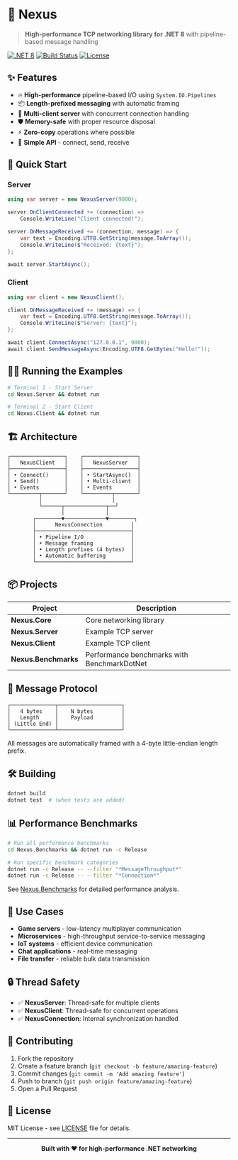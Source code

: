 # 🚀 Nexus

> **High-performance TCP networking library for .NET 8** with pipeline-based message handling

[![.NET 8](https://img.shields.io/badge/.NET-8.0-purple.svg)](https://dotnet.microsoft.com/download/dotnet/8.0)
[![Build Status](https://img.shields.io/badge/build-passing-brightgreen.svg)](#)
[![License](https://img.shields.io/badge/license-MIT-blue.svg)](#)

## ✨ Features

- 🔥 **High-performance** pipeline-based I/O using `System.IO.Pipelines`
- 📦 **Length-prefixed messaging** with automatic framing
- 🔄 **Multi-client server** with concurrent connection handling
- 🛡️ **Memory-safe** with proper resource disposal
- ⚡ **Zero-copy** operations where possible
- 🎯 **Simple API** - connect, send, receive

## 🚀 Quick Start

### Server
```csharp
using var server = new NexusServer(9000);

server.OnClientConnected += (connection) => 
    Console.WriteLine("Client connected!");

server.OnMessageReceived += (connection, message) => {
    var text = Encoding.UTF8.GetString(message.ToArray());
    Console.WriteLine($"Received: {text}");
};

await server.StartAsync();
```

### Client
```csharp
using var client = new NexusClient();

client.OnMessageReceived += (message) => {
    var text = Encoding.UTF8.GetString(message.ToArray());
    Console.WriteLine($"Server: {text}");
};

await client.ConnectAsync("127.0.0.1", 9000);
await client.SendMessageAsync(Encoding.UTF8.GetBytes("Hello!"));
```

## 🏃‍♂️ Running the Examples

```bash
# Terminal 1 - Start Server
cd Nexus.Server && dotnet run

# Terminal 2 - Start Client  
cd Nexus.Client && dotnet run
```

## 🏗️ Architecture

```
┌─────────────────┐    ┌─────────────────┐
│   NexusClient   │    │   NexusServer   │
├─────────────────┤    ├─────────────────┤
│ • Connect()     │    │ • StartAsync()  │
│ • Send()        │    │ • Multi-client  │
│ • Events        │    │ • Events        │
└─────────┬───────┘    └─────────┬───────┘
          │                      │
          └──────┬─────────────┬──┘
                 │             │
        ┌────────▼─────────────▼────────┐
        │      NexusConnection         │
        ├──────────────────────────────┤
        │ • Pipeline I/O               │
        │ • Message framing            │
        │ • Length prefixes (4 bytes)  │
        │ • Automatic buffering        │
        └──────────────────────────────┘
```

## 📦 Projects

| Project | Description |
|---------|-------------|
| **Nexus.Core** | Core networking library |
| **Nexus.Server** | Example TCP server |
| **Nexus.Client** | Example TCP client |
| **Nexus.Benchmarks** | Performance benchmarks with BenchmarkDotNet |

## 🔧 Message Protocol

```
┌──────────────┬────────────────────┐
│   4 bytes    │    N bytes         │
│   Length     │    Payload         │
│ (Little End) │                    │
└──────────────┴────────────────────┘
```

All messages are automatically framed with a 4-byte little-endian length prefix.

## 🛠️ Building

```bash
dotnet build
dotnet test  # (when tests are added)
```

## 📊 Performance Benchmarks

```bash
# Run all performance benchmarks
cd Nexus.Benchmarks && dotnet run -c Release

# Run specific benchmark categories
dotnet run -c Release -- --filter "*MessageThroughput*"
dotnet run -c Release -- --filter "*Connection*"
```

See [Nexus.Benchmarks](./Nexus.Benchmarks/) for detailed performance analysis.

## 🎯 Use Cases

- **Game servers** - low-latency multiplayer communication
- **Microservices** - high-throughput service-to-service messaging  
- **IoT systems** - efficient device communication
- **Chat applications** - real-time messaging
- **File transfer** - reliable bulk data transmission

## 🔒 Thread Safety

- ✅ **NexusServer**: Thread-safe for multiple clients
- ✅ **NexusClient**: Thread-safe for concurrent operations
- ✅ **NexusConnection**: Internal synchronization handled

## 🤝 Contributing

1. Fork the repository
2. Create a feature branch (`git checkout -b feature/amazing-feature`)
3. Commit changes (`git commit -m 'Add amazing feature'`)
4. Push to branch (`git push origin feature/amazing-feature`)
5. Open a Pull Request

## 📄 License

MIT License - see [LICENSE](LICENSE) file for details.

---

<div align="center">
<b>Built with ❤️ for high-performance .NET networking</b>
</div>
